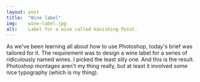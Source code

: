 ```yaml
---
layout: post
title:  "Wine label"
img:    wine-label.jpg
alt:	Label for a wine called Vanishing Point.
---
```

As we've been learning all about how to use Photoshop, today's brief was tailored for it. The requirement was to design a wine label for a series of ridiculously named wines. I picked the least silly one. And this is the result. Photoshop montages aren't my thing really, but at least it involved some nice typography (which is my thing).